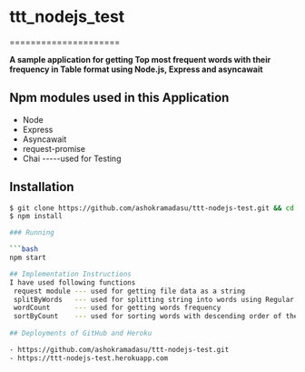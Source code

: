 # ttt_nodejs_test
=====================

**A sample application for getting Top most frequent words with their frequency in Table format using Node.js, Express and asyncawait**

## Npm modules used in this Application 
* Node 
* Express
* Asyncawait
* request-promise
* Chai           -----used for Testing


## Installation
```bash
$ git clone https://github.com/ashokramadasu/ttt-nodejs-test.git && cd ./ttt_nodejs_test/
$ npm install

### Running

```bash
npm start

## Implementation Instructions
I have used following functions 
 request module --- used for getting file data as a string              
 splitByWords   --- used for splitting string into words using Regular Expression
 wordCount      --- used for getting words frequency 
 sortByCount    --- used for sorting words with descending order of their frequency.
 
## Deployments of GitHub and Heroku

- https://github.com/ashokramadasu/ttt-nodejs-test.git
- https://ttt-nodejs-test.herokuapp.com
